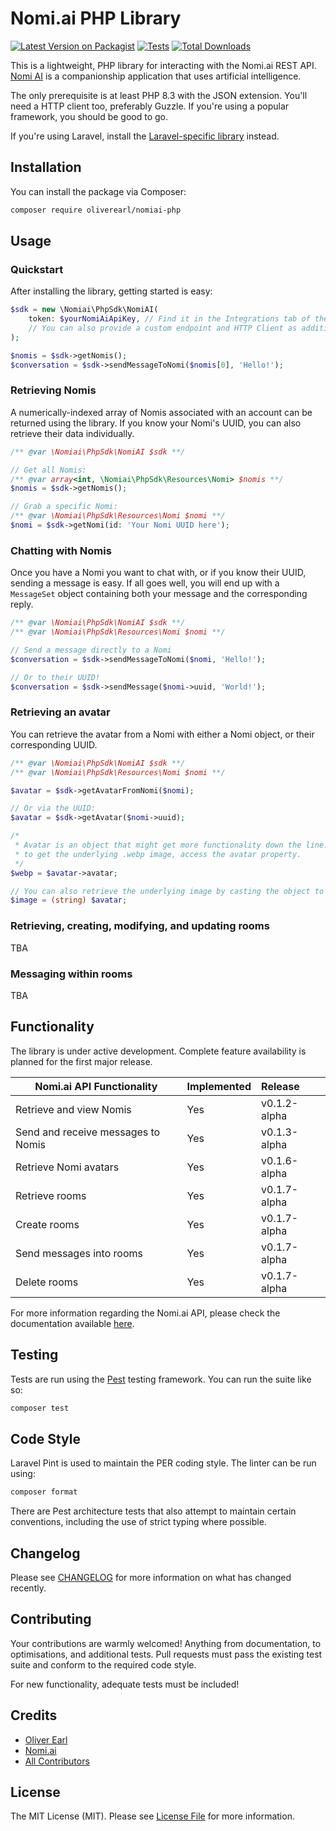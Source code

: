 # Nomi.ai PHP Library

[![Latest Version on Packagist](https://img.shields.io/packagist/v/oliverearl/nomiai-php.svg?style=flat-square)](https://packagist.org/packages/oliverearl/nomiai-php)
[![Tests](https://img.shields.io/github/actions/workflow/status/oliverearl/nomiai-php/run-tests.yml?branch=main&label=tests&style=flat-square)](https://github.com/oliverearl/nomiai-php/actions/workflows/run-tests.yml)
[![Total Downloads](https://img.shields.io/packagist/dt/oliverearl/nomiai-php.svg?style=flat-square)](https://packagist.org/packages/oliverearl/nomiai-php)

This is a lightweight, PHP library for interacting with the Nomi.ai REST API. [Nomi AI](https://www.nomi.ai) is a
companionship application that uses artificial intelligence.

The only prerequisite is at least PHP 8.3 with the JSON extension. You'll need a HTTP client too, preferably Guzzle. If
you're using a popular framework, you should be good to go.

If you're using Laravel, install the [Laravel-specific library](https://github.com/oliverearl/nomiai-php-laravel) 
instead.

## Installation

You can install the package via Composer:

```bash
composer require oliverearl/nomiai-php
```

## Usage

### Quickstart

After installing the library, getting started is easy:

```php
$sdk = new \Nomiai\PhpSdk\NomiAI(
    token: $yourNomiAiApiKey, // Find it in the Integrations tab of the Nomi.ai app!
    // You can also provide a custom endpoint and HTTP Client as additional arguments.
);

$nomis = $sdk->getNomis();
$conversation = $sdk->sendMessageToNomi($nomis[0], 'Hello!');
```

### Retrieving Nomis

A numerically-indexed array of Nomis associated with an account can be returned using the library. If you know your
Nomi's UUID, you can also retrieve their data individually.

```php
/** @var \Nomiai\PhpSdk\NomiAI $sdk **/

// Get all Nomis:
/** @var array<int, \Nomiai\PhpSdk\Resources\Nomi> $nomis **/
$nomis = $sdk->getNomis();

// Grab a specific Nomi:
/** @var \Nomiai\PhpSdk\Resources\Nomi $nomi **/
$nomi = $sdk->getNomi(id: 'Your Nomi UUID here');
```

### Chatting with Nomis

Once you have a Nomi you want to chat with, or if you know their UUID, sending a message is easy. If all goes well, you 
will end up with a `MessageSet` object containing both your message and the corresponding reply.

```php
/** @var \Nomiai\PhpSdk\NomiAI $sdk **/
/** @var \Nomiai\PhpSdk\Resources\Nomi $nomi **/

// Send a message directly to a Nomi
$conversation = $sdk->sendMessageToNomi($nomi, 'Hello!');

// Or to their UUID!
$conversation = $sdk->sendMessage($nomi->uuid, 'World!'); 
```

### Retrieving an avatar

You can retrieve the avatar from a Nomi with either a Nomi object, or their corresponding UUID.

```php
/** @var \Nomiai\PhpSdk\NomiAI $sdk **/
/** @var \Nomiai\PhpSdk\Resources\Nomi $nomi **/

$avatar = $sdk->getAvatarFromNomi($nomi);

// Or via the UUID:
$avatar = $sdk->getAvatar($nomi->uuid);

/*
 * Avatar is an object that might get more functionality down the line. For now, 
 * to get the underlying .webp image, access the avatar property.
 */
$webp = $avatar->avatar;

// You can also retrieve the underlying image by casting the object to a string.
$image = (string) $avatar;
```

### Retrieving, creating, modifying, and updating rooms

TBA

### Messaging within rooms

TBA

## Functionality

The library is under active development. Complete feature availability is planned for the first major release.

| Nomi.ai API Functionality          | Implemented | Release      |
|------------------------------------|-------------|:-------------|
| Retrieve and view Nomis            | Yes         | v0.1.2-alpha |
| Send and receive messages to Nomis | Yes         | v0.1.3-alpha |
| Retrieve Nomi avatars              | Yes         | v0.1.6-alpha |
| Retrieve rooms                     | Yes         | v0.1.7-alpha |
| Create rooms                       | Yes         | v0.1.7-alpha |
| Send messages into rooms           | Yes         | v0.1.7-alpha |
| Delete rooms                       | Yes         | v0.1.7-alpha |

For more information regarding the Nomi.ai API, please check the documentation available 
[here](https://api.nomi.ai/docs/reference).

## Testing

Tests are run using the [Pest](https://pestphp.com/) testing framework. You can run the suite like so:

```bash
composer test
```

## Code Style

Laravel Pint is used to maintain the PER coding style. The linter can be run using:

```bash
composer format
```

There are Pest architecture tests that also attempt to maintain certain conventions, including the use of strict
typing where possible.

## Changelog

Please see [CHANGELOG](CHANGELOG.md) for more information on what has changed recently.

## Contributing

Your contributions are warmly welcomed! Anything from documentation, to optimisations, and additional tests. Pull
requests must pass the existing test suite and conform to the required code style.

For new functionality, adequate tests must be included!

## Credits

- [Oliver Earl](https://github.com/oliverearl)
- [Nomi.ai](https://www.nomi.ai)
- [All Contributors](../../contributors)

## License

The MIT License (MIT). Please see [License File](LICENSE.md) for more information.
